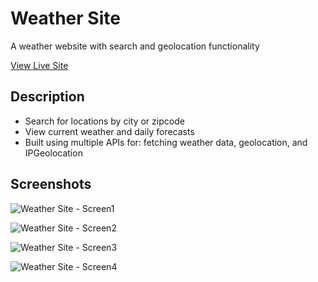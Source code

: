# Weather Site
A weather website with search and geolocation functionality
 
 [View Live Site](https://weathersite-bfarrell.netlify.app/)
 
 ## Description

 * Search for locations by city or zipcode
 * View current weather and daily forecasts
 * Built using multiple APIs for: fetching weather data, geolocation, and IPGeolocation
 
 ## Screenshots
 
![Weather Site - Screen1](https://github.com/billyfarrell95/weather-site/assets/25358057/c9a4af1c-ad55-4a82-8cef-d97a798e58f2)

![Weather Site - Screen2](https://github.com/billyfarrell95/weather-site/assets/25358057/2c4b74d7-87bf-4811-8d09-183e34b6a194)

![Weather Site - Screen3](https://github.com/billyfarrell95/weather-site/assets/25358057/e2334a68-6a23-4915-9694-f2e840bab54f)

![Weather Site - Screen4](https://github.com/billyfarrell95/weather-site/assets/25358057/252b7abd-66ed-466b-a0bb-72784e052f28)
